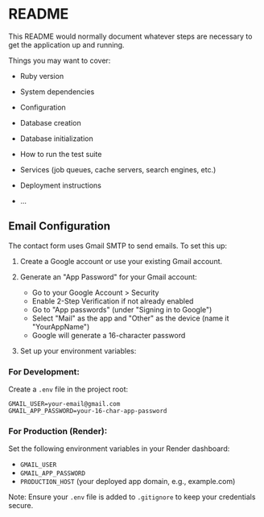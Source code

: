 # README

This README would normally document whatever steps are necessary to get the
application up and running.

Things you may want to cover:

* Ruby version

* System dependencies

* Configuration

* Database creation

* Database initialization

* How to run the test suite

* Services (job queues, cache servers, search engines, etc.)

* Deployment instructions

* ...

## Email Configuration

The contact form uses Gmail SMTP to send emails. To set this up:

1. Create a Google account or use your existing Gmail account.
2. Generate an "App Password" for your Gmail account:
   - Go to your Google Account > Security
   - Enable 2-Step Verification if not already enabled
   - Go to "App passwords" (under "Signing in to Google")
   - Select "Mail" as the app and "Other" as the device (name it "YourAppName")
   - Google will generate a 16-character password

3. Set up your environment variables:

### For Development:
Create a `.env` file in the project root:
```
GMAIL_USER=your-email@gmail.com
GMAIL_APP_PASSWORD=your-16-char-app-password
```

### For Production (Render):
Set the following environment variables in your Render dashboard:
- `GMAIL_USER`
- `GMAIL_APP_PASSWORD`
- `PRODUCTION_HOST` (your deployed app domain, e.g., example.com)

Note: Ensure your `.env` file is added to `.gitignore` to keep your credentials secure.
